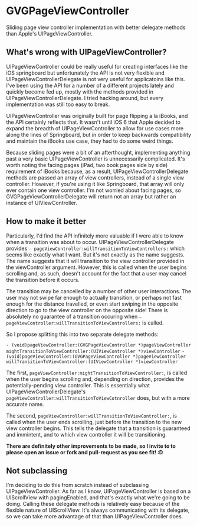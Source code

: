 # GVGPageViewController

Sliding page view controller implementation with better delegate methods than Apple's UIPageViewController.

## What's wrong with UIPageViewController?

UIPageViewController could be really useful for creating interfaces like the iOS springboard but unfortunately the API is not very flexible and UIPageViewControllerDelegate is not very useful for applicatoins like this. I've been using the API for a number of a different projects lately and quickly become fed up, mostly with the methods provided in UIPageViewControllerDelegate. I tried hacking around, but every implementation was still too easy to break.

UIPageViewController was originally built for page flipping a la iBooks, and the API certainly reflects that. It wasn't until iOS 6 that Apple decided to expand the breadth of UIPageViewController to allow for use cases more along the lines of Springboard, but in order to keep backwards compatibility and maintain the iBooks use case, they had to do some weird things.

Because sliding pages were a bit of an afterthought, implementing anything past a very basic UIPageViewController is unnecessarily complicated. It's worth noting the facing pages (iPad, two book pages side by side) requirement of iBooks because, as a result, UIPageViewControllerDelegate methods are passed an array of view controllers, instead of a single view controller. However, if you're using it like Springboard, that array will only ever contain one view controller. I'm not worried about facing pages, so GVGPageViewControllerDelegate will return not an array but rather an instance of UIViewController.

## How to make it better

Particularly, I'd find the API infinitely more valuable if I were able to know when a transition was about to occur. UIPageViewControllerDelegate provides `– pageViewController:willTransitionToViewControllers:` which seems like exactly what I want. But it's not exactly as the name suggests. The name suggests that it will transition to the view controller provided in the viewController argument. However, this is called when the user begins scrolling and, as such, doesn't account for the fact that a user may cancel the transition before it occurs.

The transition may be cancelled by a number of other user interactions. The user may not swipe far enough to actually transition, or perhaps not fast enough for the distance travelled, or even start swiping in the opposite direction to go to the view controller on the opposite side! There is absolutely no guarantee of a transition occuring when `– pageViewController:willTransitionToViewControllers:` is called.

So I propose splitting this into two separate delegate methods:

`- (void)pageViewController:(GVGPageViewController *)pageViewController mightTransitionToViewController:(UIViewController *)viewController`
`- (void)pageViewController:(GVGPageViewController *)pageViewController willTransitionToViewController:(UIViewController *)viewController`

The first, `pageViewController:mightTransitionToViewController:`, is called when the user begins scrolling and, depending on direction, provides the potentially-pending view controller. This is essentially what UIPageViewControllerDelegate's `pageViewController:willTransitionToViewCotnroller` does, but with a more accurate name.

The second, `pageViewController:willTransitionToViewController:`, is called when the user ends scrolling, just before the transition to the new view controller begins. This tells the delegate that a transition is guaranteed and immintent, and to which view controller it will be transitioning.

**There are definitely other improvements to be made, so I invite to to please open an issue or fork and pull-request as you see fit! :D**

## Not subclassing

I'm deciding to do this from scratch instead of subclassing UIPageViewController. As far as I know, UIPageViewController is based on a UIScrollView with pagingEnabled, and that's exactly what we're going to be doing. Calling these delegate methods is relatively easy because of the flexible nature of UIScrollView. It's always communicating with its delegate, so we can take more advantage of that than UIPageViewController does.

